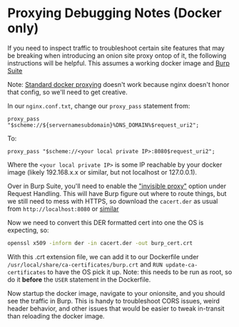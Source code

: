 # Proxying Debugging Notes (Docker only)

If you need to inspect traffic to troubleshoot certain site features that may be breaking when
introducing an onion site proxy ontop of it, the following instructions will be helpful.
This assumes a working docker image and [Burp Suite](https://portswigger.net/burp)

Note: [Standard docker proxying](https://docs.docker.com/network/proxy/) doesn't work because nginx
doesn't honor that config, so we'll need to get creative.

In our `nginx.conf.txt`, change our `proxy_pass` statement from:

  `proxy_pass "$scheme://${servernamesubdomain}%DNS_DOMAIN%$request_uri2";`

To:

  `proxy_pass "$scheme://<your local private IP>:8080$request_uri2";`

Where the `<your local private IP>` is some IP reachable by your docker image (likely 192.168.x.x or similar, but not
localhost or 127.0.0.1).

Over in Burp Suite, you'll need to enable the ["invisible proxy"](https://portswigger.net/burp/documentation/desktop/tools/proxy/invisible) option under Request Handling. This will have Burp figure out where to route things, but we still need to mess with
HTTPS, so download the `cacert.der` as usual from `http://localhost:8080` or [similar](https://portswigger.net/burp/documentation/desktop/external-browser-config/certificate)

Now we need to convert this DER formatted cert into one the OS is expecting, so:

```bash
openssl x509 -inform der -in cacert.der -out burp_cert.crt
```

With this .crt extension file, we can add it to our Dockerfile under `/usr/local/share/ca-certificates/burp.crt` and
`RUN update-ca-certificates` to have the OS pick it up. Note: this needs to be run as root, so do it **before** the `USER`
statement in the Dockerfile.

Now startup the docker image, navigate to your onionsite, and you should see the traffic in Burp. This is handy to troubleshoot
CORS issues, weird header behavior, and other issues that would be easier to tweak in-transit than reloading the docker image.
